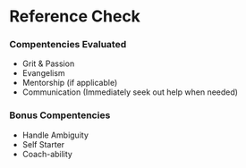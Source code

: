 # Reference Check



### Compentencies Evaluated
- Grit & Passion
- Evangelism
- Mentorship (if applicable)
- Communication (Immediately seek out help when needed)


### Bonus Compentencies
- Handle Ambiguity
- Self Starter
- Coach-ability
